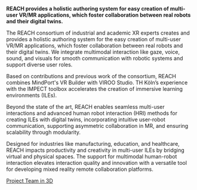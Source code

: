 <!--<TITLE>REACH Joint Project - Remote Enhanced Asymmetric Collaboration for Human-Robot Interaction<TITLE> -->
<!--<PARTNERS>MindPort GmbH,TH Köln - Computer Graphics Group,TH Köln - Cologne Game Lab<PARTNERS> -->
<!--<IMAGE>/files/mds/imgs/REACH.png<IMAGE> -->
<!--<TIME>2024 - now<TIME> -->
<!--<ID>reach<ID> -->

**REACH provides a holistic authoring system for easy creation of multi-user VR/MR applications, which foster collaboration between real robots and their digital twins.**

The REACH consortium of industrial and academic XR experts creates and provides a holistic authoring system for the easy creation of multi-user VR/MR applications, which foster collaboration between real robots and their digital twins. We integrate multimodal interaction like gaze, voice, sound, and visuals for smooth communication with robotic systems and support diverse user roles.

Based on contributions and previous work of the consortium, REACH combines MindPort's VR Builder with VIROO Studio. TH Köln’s experience with the IMPECT toolbox accelerates the creation of immersive learning environments (ILEs).

Beyond the state of the art, REACH enables seamless multi-user interactions and advanced human robot interaction (HRI) methods for creating ILEs with digital twins, incorporating intuitive user-robot communication, supporting asymmetric collaboration in MR, and ensuring scalability through modularity.

Designed for industries like manufacturing, education, and healthcare, REACH impacts productivity and creativity in multi-user ILEs by bridging virtual and physical spaces. The support for multimodal human-robot interaction elevates interaction quality and innovation with a versatile tool for developing mixed reality remote collaboration platforms.

[Project Team in 3D](gsplats/gsplatViewer.html?mode=static&file=reach&sceneSettings={"rotation":[0,0,0],"scale":[1,-1,1],"position":[0,0,0]}&viewerSettings={"initialCameraPosition":[1.8,0.84,-4]})
